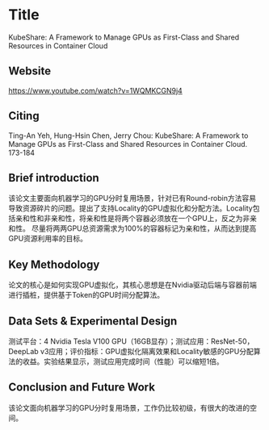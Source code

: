 # Title

<!-- 此部分是论文标题及其引用格式，建议使用latex格式 -->
KubeShare: A Framework to Manage GPUs as First-Class and Shared Resources in Container Cloud

## Website

https://www.youtube.com/watch?v=1WQMKCGN9j4

## Citing

Ting-An Yeh, Hung-Hsin Chen, Jerry Chou: KubeShare: A Framework to Manage GPUs as First-Class and Shared Resources in Container Cloud. 173-184

## Brief introduction

<!-- 通过三五句话描述这篇文章，包括 1. 论文的应用场景；2. 论文克服已有方法的局限性；3. 论文主要的技术手段； 4. 论文的预期结果 -->
该论文主要面向机器学习的GPU分时复用场景，针对已有Round-robin方法容易导致资源碎片的问题。提出了支持Locality的GPU虚拟化和分配方法。Locality包括亲和性和非亲和性，将亲和性是将两个容器必须放在一个GPU上，反之为非亲和性。
尽量将两两GPU总资源需求为100%的容器标记为亲和性，从而达到提高GPU资源利用率的目标。

## Key Methodology

<!-- 分点写，论述论文中主要技术手段的实施过程 -->
论文的核心是如何实现GPU虚拟化，其核心思想是在Nvidia驱动后端与容器前端进行插桩，提供基于Token的GPU时间分配算法。

## Data Sets & Experimental Design

<!-- 撰写实验环境的设置，实验的对象，实验的比较方面，以及实验的结果（不要列举数据，要概括谈） -->
测试平台：4 Nvidia Tesla V100 GPU（16GB显存）；测试应用：ResNet-50，DeepLab v3应用；评价指标：GPU虚拟化隔离效果和Locality敏感的GPU分配算法的收益。实验结果显示，测试应用完成时间（性能）可以缩短1倍。


## Conclusion and Future Work

<!-- 作者或者阅读者对本文工作的总结，以及未来可能的改进方向 -->
该论文面向机器学习的GPU分时复用场景，工作仍比较初级，有很大的改进的空间。
